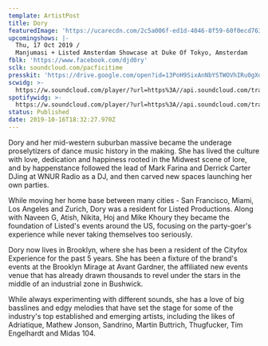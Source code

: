 ```yaml
---
template: ArtistPost
title: Dory
featuredImage: 'https://ucarecdn.com/2c5a006f-ed1d-4046-8f59-60f0ecd7638c/'
upcomingshows: |-
  Thu, 17 Oct 2019 /
  Manjumasi + Listed Amsterdam Showcase at Duke Of Tokyo, Amsterdam
fblk: 'https://www.facebook.com/djd0ry'
sclk: soundcloud.com/pacficitime
presskit: 'https://drive.google.com/open?id=13PoH9SixAnNbYSTWOVhIRu0gXdOFH8Ci'
scwidg: >-
  https://w.soundcloud.com/player/?url=https%3A//api.soundcloud.com/tracks/324528096&color=%23ff5500&auto_play=false&hide_related=false&show_comments=true&show_user=true&show_reposts=false&show_teaser=true&visual=true
spotifywidg: >-
  https://w.soundcloud.com/player/?url=https%3A//api.soundcloud.com/tracks/464241210&color=%23ff5500&auto_play=false&hide_related=false&show_comments=true&show_user=true&show_reposts=false&show_teaser=true&visual=true
status: Published
date: 2019-10-16T18:32:27.970Z
---
```

Dory and her mid-western suburban massive became the underage proselytizers of dance music history in the making. She has lived the culture with love, dedication and happiness rooted in the Midwest scene of lore, and by happenstance followed the lead of Mark Farina and Derrick Carter DJing at WNUR Radio as a DJ, and then carved new spaces launching her own parties.

While moving her home base between many cities - San Francisco, Miami, Los Angeles and Zurich, Dory was a resident for Listed Productions. Along with Naveen G, Atish, Nikita, Hoj and Mike Khoury they became the foundation of Listed's events around the US, focusing on the party-goer's experience while never taking themselves too seriously.

Dory now lives in Brooklyn, where she has been a resident of the Cityfox Experience for the past 5 years. She has been a fixture of the brand's events at the Brooklyn Mirage at Avant Gardner, the affiliated new events venue that has already drawn thousands to revel under the stars in the middle of an industrial zone in Bushwick.

While always experimenting with different sounds, she has a love of big basslines and edgy melodies that have set the stage for some of the industry's top established and emerging artists, including the likes of Adriatique, Mathew Jonson, Sandrino, Martin Buttrich, Thugfucker, Tim Engelhardt and Midas 104.
